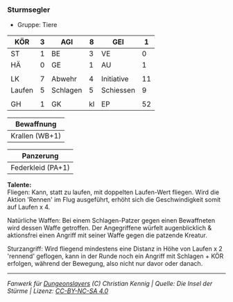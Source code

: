 ### Sturmsegler  
- Gruppe: Tiere  

| KÖR | 3 | AGI | 8 | GEI | 1 |
| --- | --- | --- | --- | --- | --- |
| ST | 1 | BE | 3 | VE | 0 |
| HÄ | 0 | GE | 1 | AU | 1 |
|  |  |  |  |  |  |
| LK | 7 | Abwehr | 4 | Initiative | 11 |
| Laufen | 5 | Schlagen | 5 | Schiessen | 9 |
|  |  |  |  |  |  |
| GH | 1 | GK | kl | EP | 52 |


| Bewaffnung |
| --- |
| Krallen (WB+1) |


| Panzerung |
| --- |
| Federkleid (PA+1) |


**Talente:**  
Fliegen: Kann, statt zu laufen, mit doppelten Laufen-Wert fliegen. Wird die Aktion 'Rennen' im Flug ausgeführt, erhöht sich die Geschwindigkeit somit auf Laufen x 4.

Natürliche Waffen: Bei einem Schlagen-Patzer gegen einen Bewaffneten wird dessen Waffe getroffen. Der Angegriffene würfelt augenblicklich & aktionsfrei einen Angriff mit seiner Waffe gegen die patzende Kreatur.

Sturzangriff: Wird fliegend mindestens eine Distanz in Höhe von Laufen x 2 'rennend' geflogen, kann in der Runde noch ein Angriff mit Schlagen + KÖR erfolgen, während der Bewegung, also nicht nur davor oder danach.





___
*Fanwerk für [Dungeonslayers](https://www.dungeonslayers.net/) (C) Christian Kennig | Quelle: Die Insel der Stürme | Lizenz: [CC-BY-NC-SA 4.0](https://creativecommons.org/licenses/by-nc-sa/4.0/deed.de)*
